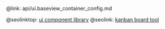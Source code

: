 @link: api/ui.baseview_container_config.md

@seolinktop: [ui component library](https://webix.com)
@seolink: [kanban board tool](https://webix.com/kanban/)